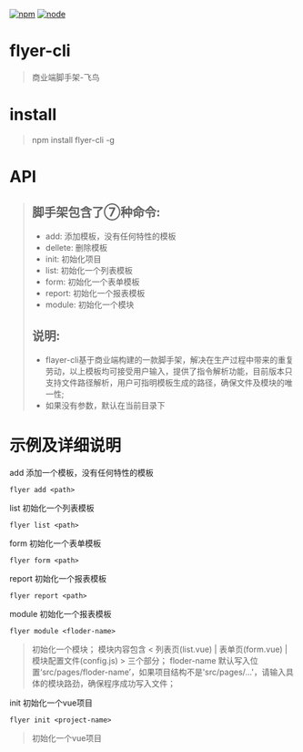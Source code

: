[![npm][npm]][npm-url]
[![node][node]][node-url]

# flyer-cli

> 商业端脚手架-飞鸟

# install

> npm install flyer-cli -g

# API

> ## 脚手架包含了⑦种命令:
> * add: 添加模板，没有任何特性的模板
> * dellete: 删除模板
> * init: 初始化项目
> * list: 初始化一个列表模板
> * form: 初始化一个表单模板
> * report: 初始化一个报表模板
> * module: 初始化一个模块
> ## 说明:
> * flayer-cli基于商业端构建的一款脚手架，解决在生产过程中带来的重复劳动，以上模板均可接受用户输入，提供了指令解析功能，目前版本只支持文件路径解析，用户可指明模板生成的路径，确保文件及模块的唯一性;
> * 如果没有参数，默认在当前目录下

# 示例及详细说明



add 添加一个模板，没有任何特性的模板
```
flyer add <path>
```

list 初始化一个列表模板
```
flyer list <path>
```

form 初始化一个表单模板
```
flyer form <path>
```

report 初始化一个报表模板
```
flyer report <path>
```

module 初始化一个报表模板
```
flyer module <floder-name>
```

>
> 初始化一个模块；
> 模块内容包含 < 列表页(list.vue) | 表单页(form.vue) | 模块配置文件(config.js) > 三个部分；
> floder-name 默认写入位置‘src/pages/floder-name’，如果项目结构不是'src/pages/...'，请输入具体的模块路劲，确保程序成功写入文件；
>

init 初始化一个vue项目
```
flyer init <project-name>
```
>
> 初始化一个vue项目
>
>


[npm]: https://img.shields.io/npm/v/flyer-cli.svg
[npm-url]: https://www.npmjs.com/package/flyer-cli

[node]: https://img.shields.io/node/v/flyer-cli.svg
[node-url]: https://nodejs.org

[deps]: https://david-dm.org/flyer-cli.svg
[deps-url]: https://david-dm.org/flyer-cli